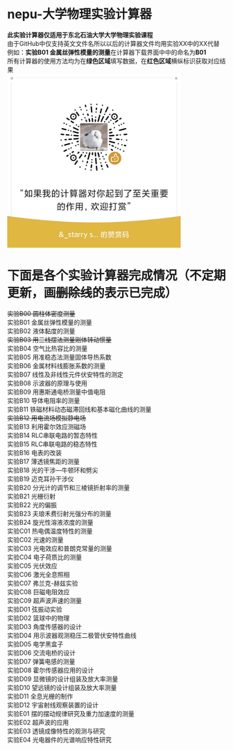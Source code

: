 # nepu-大学物理实验计算器
**此实验计算器仅适用于东北石油大学大学物理实验课程**  
由于GitHub中仅支持英文文件名所以以后的计算器文件均用实验XX中的XX代替  
例如：**实验B01 金属丝弹性模量的测量**在计算器下载界面中中的命名为**B01**  
所有计算器的使用方法均为在**绿色区域**填写数据，在**红色区域**横纵标识获取对应结果  
<img src="https://github.com/QianBingning/nepu-/blob/main/%E8%B5%9E%E5%8A%A9%E7%A0%81.png" witgh="400" height="400">  
# 下面是各个实验计算器完成情况（不定期更新，画~~删除线~~的表示已完成）  
~~实验B00 圆柱体密度测量~~  
实验B01 金属丝弹性模量的测量  
实验B02 液体黏度的测量  
~~实验B03 用三线摆法测量刚体转动惯量~~  
实验B04 空气比热容比的测量  
实验B05 用准稳态法测量固体导热系数  
实验B06 金属材料线膨胀系数的测量  
实验B07 线性及非线性元件伏安特性的测定  
实验B08 示波器的原理与使用  
实验B09 用惠斯通电桥测量中值电阻  
实验B10 导体电阻率的测量  
实验B11 铁磁材料动态磁滞回线和基本磁化曲线的测量  
~~实验B12 用电流场模拟静电场~~  
实验B13 利用霍尔效应测磁场  
实验B14 RLC串联电路的暂态特性  
实验B15 RLC串联电路的稳态特性  
实验B16 电表的改装  
实验B17 薄透镜焦距的测量  
实验B18 光的干涉—牛顿环和劈尖  
实验B19 迈克耳孙干涉仪  
实验B20 分光计的调节和三棱镜折射率的测量  
实验B21 光栅衍射  
实验B22 光的偏振  
实验B23 夫琅禾费衍射光强分布的测量  
实验B24 旋光性溶液浓度的测量  
实验C01 热电偶温度特性的测量  
实验C02 光速的测量  
实验C03 光电效应和普朗克常量的测量  
实验C04 电子荷质比的测量  
实验C05 光伏效应  
实验C06 激光全息照相  
实验C07 弗兰克-赫兹实验  
实验C08 巨磁电阻效应  
实验C09 超声波声速的测量  
实验D01 弦振动实验  
实验D02 篮球中的物理  
实验D03 角度传感器的设计  
实验D04 用示波器观测稳压二极管伏安特性曲线  
实验D05 电学黑盒子  
实验D06 交流电桥的设计  
实验D07 弹簧电感的测量  
实验D08 霍尔传感器应用的设计  
实验D09 显微镜的设计组装及放大率测量  
实验D10 望远镜的设计组装及放大率测量  
实验D11 全息光栅的制作  
实验D12 宇宙射线观察装置的设计  
实验E01 摆的摆动规律研究及重力加速度的测量  
实验E02 超声波的应用  
实验E03 透镜成像特性的观测与研究  
实验E04 光电器件的光谱响应特性研究  




